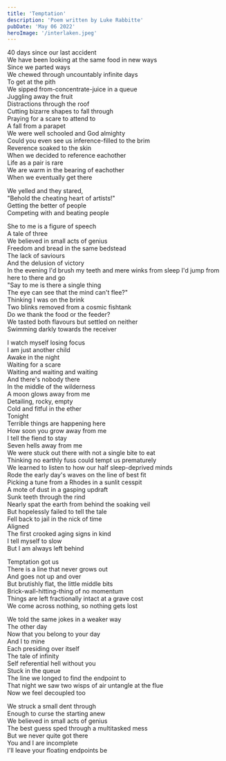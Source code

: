 ```yaml
---
title: 'Temptation'
description: 'Poem written by Luke Rabbitte'
pubDate: 'May 06 2022'
heroImage: '/interlaken.jpeg'
---
```


40 days since our last accident  
We have been looking at the same food in new ways  
Since we parted ways  
We chewed through uncountably infinite days  
To get at the pith  
We sipped from-concentrate-juice in a queue  
Juggling away the fruit  
Distractions through the roof  
Cutting bizarre shapes to fall through  
Praying for a scare to attend to  
A fall from a parapet  
We were well schooled and God almighty  
Could you even see us inference-filled to the brim  
Reverence soaked to the skin  
When we decided to reference eachother  
Life as a pair is rare  
We are warm in the bearing of eachother  
When we eventually get there  
  
We yelled and they stared,  
"Behold the cheating heart of artists!"  
Getting the better of people  
Competing with and beating people  
  
She to me is a figure of speech  
A tale of three  
We believed in small acts of genius  
Freedom and bread in the same bedstead  
The lack of saviours  
And the delusion of victory  
In the evening I'd brush my teeth and mere winks from sleep I'd jump from here to there and go  
"Say to me is there a single thing  
The eye can see that the mind can't flee?"  
Thinking I was on the brink  
Two blinks removed from a cosmic fishtank  
Do we thank the food or the feeder?  
We tasted both flavours but settled on neither  
Swimming darkly towards the receiver  
  
I watch myself losing focus  
I am just another child  
Awake in the night  
Waiting for a scare  
Waiting and waiting and waiting  
And there's nobody there  
In the middle of the wilderness  
A moon glows away from me  
Detailing, rocky, empty  
Cold and fitful in the ether  
Tonight  
Terrible things are happening here  
How soon you grow away from me  
I tell the fiend to stay  
Seven hells away from me  
We were stuck out there with not a single bite to eat  
Thinking no earthly fuss could tempt us prematurely  
We learned to listen to how our half sleep-deprived minds  
Rode the early day's waves on the line of best fit  
Picking a tune from a Rhodes in a sunlit cesspit  
A mote of dust in a gasping updraft  
Sunk teeth through the rind  
Nearly spat the earth from behind the soaking veil  
But hopelessly failed to tell the tale  
Fell back to jail in the nick of time  
Aligned  
The first crooked aging signs in kind  
I tell myself to slow  
But I am always left behind  
  
Temptation got us  
There is a line that never grows out  
And goes not up and over  
But brutishly flat, the little middle bits  
Brick-wall-hitting-thing of no momentum  
Things are left fractionally intact at a grave cost  
We come across nothing, so nothing gets lost  
  
We told the same jokes in a weaker way  
The other day  
Now that you belong to your day  
And I to mine  
Each presiding over itself  
The tale of infinity  
Self referential hell without you  
Stuck in the queue  
The line we longed to find the endpoint to  
That night we saw two wisps of air untangle at the flue  
Now we feel decoupled too  
  
We struck a small dent through  
Enough to curse the starting anew  
We believed in small acts of genius  
The best guess sped through a multitasked mess  
But we never quite got there  
You and I are incomplete  
I'll leave your floating endpoints be  